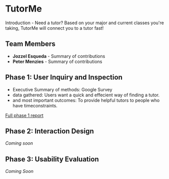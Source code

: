 # TutorMe

Introduction - Need a tutor? Based on your major and current classes you're taking, TutorMe will connect you to a tutor fast!
## Team Members

* **Jozzel Esqueda** - Summary of contributions
* **Peter Menzies** - Summary of contributions

## Phase 1: User Inquiry and Inspection

* Executive Summary of methods: Google Survey
* data gathered: Users want a quick and effecient way of finding a tutor.
* and most important outcomes: To provide helpful tutors to people who have timeconstraints.

[Full phase 1 report](phase1/)

## Phase 2: Interaction Design

*Coming soon*

## Phase 3: Usability Evaluation

*Coming Soon*
